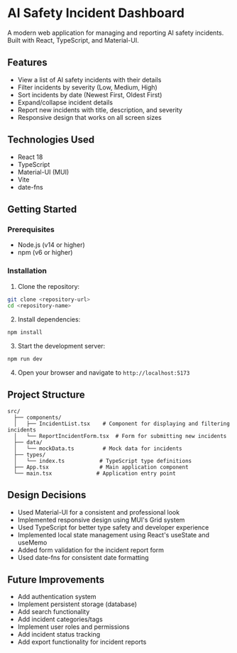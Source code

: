# AI Safety Incident Dashboard

A modern web application for managing and reporting AI safety incidents. Built with React, TypeScript, and Material-UI.

## Features

- View a list of AI safety incidents with their details
- Filter incidents by severity (Low, Medium, High)
- Sort incidents by date (Newest First, Oldest First)
- Expand/collapse incident details
- Report new incidents with title, description, and severity
- Responsive design that works on all screen sizes

## Technologies Used

- React 18
- TypeScript
- Material-UI (MUI)
- Vite
- date-fns

## Getting Started

### Prerequisites

- Node.js (v14 or higher)
- npm (v6 or higher)

### Installation

1. Clone the repository:
```bash
git clone <repository-url>
cd <repository-name>
```

2. Install dependencies:
```bash
npm install
```

3. Start the development server:
```bash
npm run dev
```

4. Open your browser and navigate to `http://localhost:5173`

## Project Structure

```
src/
  ├── components/
  │   ├── IncidentList.tsx    # Component for displaying and filtering incidents
  │   └── ReportIncidentForm.tsx  # Form for submitting new incidents
  ├── data/
  │   └── mockData.ts         # Mock data for incidents
  ├── types/
  │   └── index.ts           # TypeScript type definitions
  ├── App.tsx                # Main application component
  └── main.tsx              # Application entry point
```

## Design Decisions

- Used Material-UI for a consistent and professional look
- Implemented responsive design using MUI's Grid system
- Used TypeScript for better type safety and developer experience
- Implemented local state management using React's useState and useMemo
- Added form validation for the incident report form
- Used date-fns for consistent date formatting

## Future Improvements

- Add authentication system
- Implement persistent storage (database)
- Add search functionality
- Add incident categories/tags
- Implement user roles and permissions
- Add incident status tracking
- Add export functionality for incident reports
